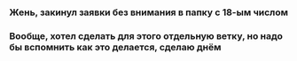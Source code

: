 ### Жень, закинул заявки без внимания в папку с 18-ым числом
### Вообще, хотел сделать для этого отдельную ветку, но надо бы вспомнить как это делается, сделаю днём
